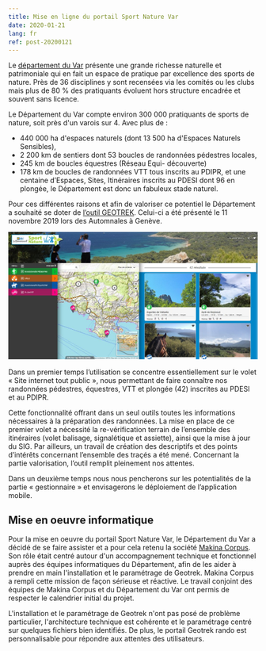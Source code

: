 ```yaml
---
title: Mise en ligne du portail Sport Nature Var
date: 2020-01-21
lang: fr
ref: post-20200121
---
```


Le [département du Var](https://www.var.fr/) présente une grande richesse naturelle et patrimoniale qui  en fait un espace de pratique par excellence des sports de nature.
Près de 36 disciplines y sont recensées via les comités ou les clubs mais plus de 80 % des pratiquants évoluent hors structure encadrée et souvent sans licence.

Le Département du Var compte environ 300 000 pratiquants de sports de nature, soit près d'un varois sur 4.
Avec plus de :
- 440 000 ha d'espaces naturels (dont 13 500 ha d'Espaces Naturels Sensibles),
- 2 200 km de sentiers dont 53 boucles de randonnées pédestres locales,
- 245 km de boucles équestres (Réseau Equi- découverte)
- 178 km de boucles de randonnées VTT
tous inscrits au PDIPR,
et une centaine d’Espaces, Sites, Itinéraires inscrits au PDESI dont 96 en plongée, le Département est donc un fabuleux stade naturel.

Pour ces différentes raisons et afin de valoriser ce potentiel le Département a souhaité se doter de [l’outil GEOTREK](http://geotrek.fr/). Celui-ci a été présenté le 11 novembre 2019 lors des Automnales à Genève.

[![Voir le site](/assets/img/2020/capture-sport-nature-var.jpg)](https://sportnature.var.fr)

<!--more-->

Dans un premier temps l’utilisation se concentre essentiellement sur le volet « Site internet tout public », nous permettant de faire connaître nos randonnées pédestres, équestres, VTT et plongée (42) inscrites au PDESI et au PDIPR.

Cette fonctionnalité offrant dans un seul outils toutes les informations nécessaires à la préparation des randonnées. La mise en place de ce premier volet a nécessité la  re-vérification terrain de l’ensemble des itinéraires (volet balisage, signalétique et assiette), ainsi que la mise à jour du SIG. Par ailleurs, un travail de création des descriptifs et des points d’intérêts concernant l’ensemble des traçés a été mené. 
Concernant la partie valorisation, l’outil remplit pleinement nos attentes.

Dans un deuxième temps nous nous pencherons sur les potentialités de la partie « gestionnaire » et envisagerons le déploiement de l’application mobile.

## Mise en oeuvre informatique

Pour la mise en oeuvre du portail Sport Nature Var, le Département du Var a décidé de se faire assister et a pour cela retenu la société [Makina Corpus](https://makina-corpus.com/). Son rôle était centré autour d'un accompagnement technique et fonctionnel auprès des équipes informatiques du Département, afin de les aider à prendre en main l'installation et le paramétrage de Geotrek.
Makina Corpus a rempli cette mission de façon sérieuse et réactive. Le travail conjoint des équipes de Makina Corpus et du Département du Var ont permis de respecter le calendrier initial du projet.

L'installation et le paramétrage de Geotrek n'ont pas posé de problème particulier, l'architecture technique est cohérente et le paramétrage centré sur quelques fichiers bien identifiés. De plus, le portail Geotrek rando est personnalisable pour répondre aux attentes des utilisateurs.
